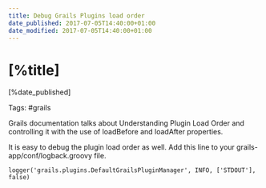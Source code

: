 ```yaml
---
title: Debug Grails Plugins load order
date_published: 2017-07-05T14:40:00+01:00
date_modified: 2017-07-05T14:40:00+01:00
---
```


# [%title]

[%date_published]

Tags: #grails

Grails documentation talks about Understanding Plugin Load Order and controlling it with the use of loadBefore and loadAfter properties.

It is easy to debug the plugin load order as well. Add this line to your grails-app/conf/logback.groovy file.

`logger('grails.plugins.DefaultGrailsPluginManager', INFO, ['STDOUT'], false)`




